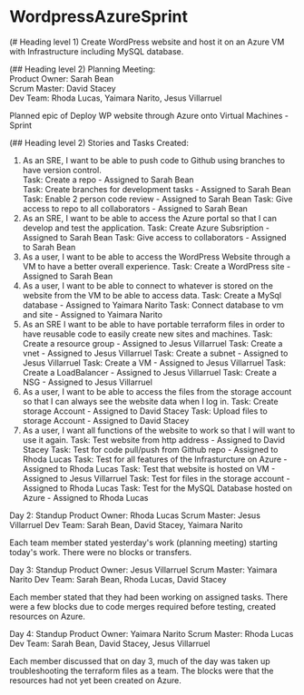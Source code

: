 # WordpressAzureSprint
(# Heading level 1) Create WordPress website and host it on an Azure VM with Infrastructure including MySQL database.

(## Heading level 2) Planning Meeting:  
Product Owner: Sarah Bean  
Scrum Master: David Stacey  
Dev Team: Rhoda Lucas, Yaimara Narito, Jesus Villarruel  

Planned epic of Deploy WP website through Azure onto Virtual Machines - Sprint  

(## Heading level 2) Stories and Tasks Created:
1. As an SRE, I want to be able to push code to Github using branches to have version control.  
  Task: Create a repo - Assigned to Sarah Bean  
  Task: Create branches for development tasks - Assigned to Sarah Bean  
  Task: Enable 2 person code review - Assigned to Sarah Bean
  Task: Give access to repo to all collaborators - Assigned to Sarah Bean
2. As an SRE, I want to be able to access the Azure portal so that I can develop and test the application.
  Task: Create Azure Subsription - Assigned to Sarah Bean
  Task: Give access to collaborators - Assigned to Sarah Bean
3. As a user, I want to be able to access the WordPress Website through a VM to have a better overall experience.
  Task: Create a WordPress site - Assigned to Sarah Bean
4. As a user, I want to be able to connect to whatever is stored on the website from the VM to be able to access data.
  Task: Create a MySql database - Assigned to Yaimara Narito
  Task: Connect database to vm and site - Assigned to Yaimara Narito
5. As an SRE I want to be able to have portable terraform files in order to have reusable code to easily create new sites and machines.
  Task: Create a resource group - Assigned to Jesus Villarruel
  Task: Create a vnet - Assigned to Jesus Villarruel
  Task: Create a subnet - Assigned to Jesus Villarruel
  Task: Create a VM - Assigned to Jesus Villarruel
  Task: Create a LoadBalancer - Assigned to Jesus Villarruel
  Task: Create a NSG - Assigned to Jesus Villarruel
 6. As a user, I want to be able to access the files from the storage account so that I can always see the website data when I log in.
  Task: Create storage Account - Assigned to David Stacey
  Task: Upload files to storage Account - Assigned to David Stacey
7. As a user, I want all functions of the website to work so that I will want to use it again.
  Task: Test website from http address - Assigned to David Stacey
  Task: Test for code pull/push from Github repo - Assigned to Rhoda Lucas
  Task: Test for all features of the Infrasturcture on Azure - Assigned to Rhoda Lucas
  Task: Test that website is hosted on VM - Assigned to Jesus Villarruel
  Task: Test for files in the storage account - Assigned to Rhoda Lucas
  Task: Test for the MySQL Database hosted on Azure - Assigned to Rhoda Lucas

Day 2: Standup
Product Owner: Rhoda Lucas
Scrum Master: Jesus Villarruel
Dev Team: Sarah Bean, David Stacey, Yaimara Narito

Each team member stated yesterday's work (planning meeting) starting today's work. There were no blocks or transfers.

Day 3: Standup
Product Owner: Jesus Villarruel
Scrum Master: Yaimara Narito
Dev Team: Sarah Bean, Rhoda Lucas, David Stacey

Each member stated that they had been working on assigned tasks. There were a few blocks due to code merges required before testing, created resources on Azure.

Day 4: Standup
Product Owner: Yaimara Narito
Scrum Master: Rhoda Lucas
Dev Team: Sarah Bean, David Stacey, Jesus Villarruel

Each member discussed that on day 3, much of the day was taken up troubleshooting the terraform files as a team. The blocks were that the resources had not yet been created on Azure.





  
